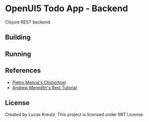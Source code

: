 # OpenUI5 Todo App - Backend

Clojure REST backend.

## Building

## Running

## References

- [Pietro Menna's Cljshortner](https://github.com/pietromenna/cljshortener)
- [Andrew Meredith's Rest Tutorial](http://kendru.github.io/restful-clojure/2014/02/16/writing-a-restful-web-service-in-clojure-part-1-setup/)

## License

Created by Lucas Kreutz. This project is licensed under MIT License. 

